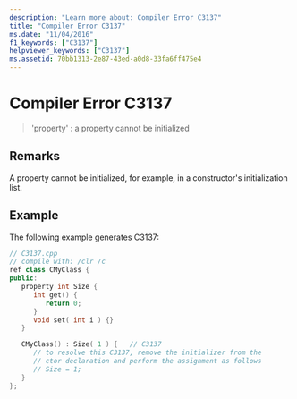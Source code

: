 ```yaml
---
description: "Learn more about: Compiler Error C3137"
title: "Compiler Error C3137"
ms.date: "11/04/2016"
f1_keywords: ["C3137"]
helpviewer_keywords: ["C3137"]
ms.assetid: 70bb1313-2e87-43ed-a0d8-33fa6ff475e4
---
```

# Compiler Error C3137

> 'property' : a property cannot be initialized

## Remarks

A property cannot be initialized, for example, in a constructor's initialization list.

## Example

The following example generates C3137:

```cpp
// C3137.cpp
// compile with: /clr /c
ref class CMyClass {
public:
   property int Size {
      int get() {
         return 0;
      }
      void set( int i ) {}
   }

   CMyClass() : Size( 1 ) {   // C3137
      // to resolve this C3137, remove the initializer from the
      // ctor declaration and perform the assignment as follows
      // Size = 1;
   }
};
```
